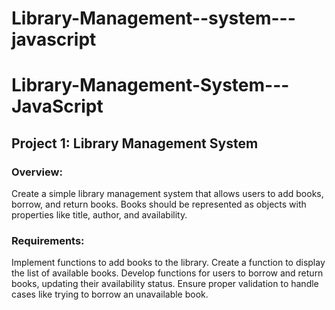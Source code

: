 # Library-Management--system---javascript

# Library-Management-System---JavaScript
## Project 1: Library Management System
### Overview:
Create a simple library management system that allows users to add books, borrow, and return books. Books should be represented as objects with properties like title, author, and availability.

### Requirements:
Implement functions to add books to the library.
Create a function to display the list of available books.
Develop functions for users to borrow and return books, updating their availability status.
Ensure proper validation to handle cases like trying to borrow an unavailable book.

